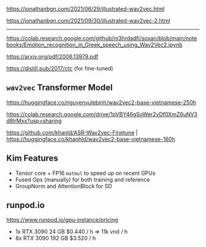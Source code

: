 https://jonathanbgn.com/2021/06/29/illustrated-wav2vec.html

https://jonathanbgn.com/2021/09/30/illustrated-wav2vec-2.html


- - -


https://colab.research.google.com/github/m3hrdadfi/soxan/blob/main/notebooks/Emotion_recognition_in_Greek_speech_using_Wav2Vec2.ipynb

https://arxiv.org/pdf/2006.13979.pdf

https://distill.pub/2017/ctc (for fine-tuned)


## `wav2vec` Transformer Model

https://huggingface.co/nguyenvulebinh/wav2vec2-base-vietnamese-250h

https://colab.research.google.com/drive/1pVBY46gSoWer2vDf0XmZ6uNV3d8lrMxx?usp=sharing

https://github.com/khanld/ASR-Wav2vec-Finetune |
https://huggingface.co/khanhld/wav2vec2-base-vietnamese-160h




## Kim Features

* Tensor core + FP16 `matmul` to speed up on recent GPUs
* Fused Ops (manually) for both training and reference
* GroupNorm and AttentionBlock for SD

## runpod.io
https://www.runpod.io/gpu-instance/pricing

- 1x RTX 3090	 24 GB 		$0.440 / h => 11k vnd / h
- 8x RTX 3090	192 GB 		$3.520 / h

